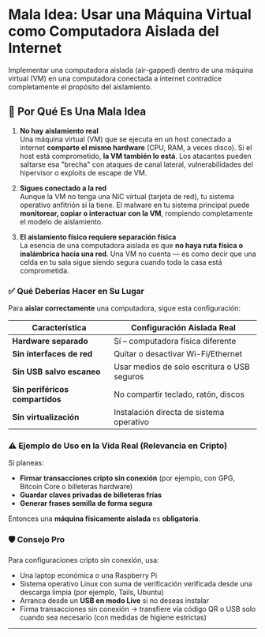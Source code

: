 # Mala Idea: Usar una Máquina Virtual como Computadora Aislada del Internet

Implementar una computadora aislada (air-gapped) dentro de una máquina virtual (VM) en una computadora conectada a internet contradice completamente el propósito del aislamiento.

## 🚫 Por Qué Es Una Mala Idea

1. **No hay aislamiento real**  
Una máquina virtual (VM) que se ejecuta en un host conectado a internet **comparte el mismo hardware** (CPU, RAM, a veces disco). Si el host está comprometido, **la VM también lo está**. Los atacantes pueden saltarse esa "brecha" con ataques de canal lateral, vulnerabilidades del hipervisor o exploits de escape de VM.

2. **Sigues conectado a la red**  
Aunque la VM no tenga una NIC virtual (tarjeta de red), tu sistema operativo anfitrión sí la tiene. El malware en tu sistema principal puede **monitorear, copiar o interactuar con la VM**, rompiendo completamente el modelo de aislamiento.

3. **El aislamiento físico requiere separación física**  
La esencia de una computadora aislada es que **no haya ruta física o inalámbrica hacia una red**. Una VM no cuenta — es como decir que una celda en tu sala sigue siendo segura cuando toda la casa está comprometida.

### ✅ Qué Deberías Hacer en Su Lugar

Para **aislar correctamente** una computadora, sigue esta configuración:

| Característica              | Configuración Aislada Real           |
| --------------------------- | ------------------------------------ |
| **Hardware separado**       | Sí – computadora física diferente    |
| **Sin interfaces de red**   | Quitar o desactivar Wi-Fi/Ethernet   |
| **Sin USB salvo escaneo**   | Usar medios de solo escritura o USB seguros |
| **Sin periféricos compartidos** | No compartir teclado, ratón, discos  |
| **Sin virtualización**      | Instalación directa de sistema operativo |

### ⚠️ Ejemplo de Uso en la Vida Real (Relevancia en Cripto)

Si planeas:

* **Firmar transacciones cripto sin conexión** (por ejemplo, con GPG, Bitcoin Core o billeteras hardware)
* **Guardar claves privadas de billeteras frías**
* **Generar frases semilla de forma segura**

Entonces una **máquina físicamente aislada** es **obligatoria**.

### 🛡️ Consejo Pro

Para configuraciones cripto sin conexión, usa:

* Una laptop económica o una Raspberry Pi
* Sistema operativo Linux con suma de verificación verificada desde una descarga limpia (por ejemplo, Tails, Ubuntu)
* Arranca desde un **USB en modo Live** si no deseas instalar
* Firma transacciones sin conexión → transfiere vía código QR o USB solo cuando sea necesario (con medidas de higiene estrictas)

___
